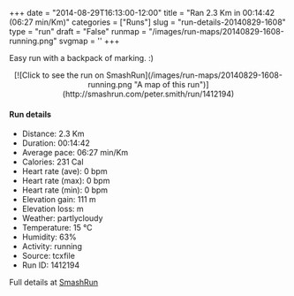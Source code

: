 +++
date = "2014-08-29T16:13:00-12:00"
title = "Ran 2.3 Km in 00:14:42 (06:27 min/Km)"
categories = ["Runs"]
slug = "run-details-20140829-1608"
type = "run"
draft = "False"
runmap = "/images/run-maps/20140829-1608-running.png"
svgmap = '<polyline points="91 0, 92 1, 96 7, 95 12, 75 29, 62 45, 56 48, 39 63, 29 80, 26 84, 21 84, 17 87, 11 100, 4 99, 6 93">'
+++

Easy run with a backpack of marking. :)

<!--more-->

<center>
[![Click to see the run on SmashRun](/images/run-maps/20140829-1608-running.png "A map of this run")](http://smashrun.com/peter.smith/run/1412194)
</center>

#### Run details

* Distance: 2.3 Km
* Duration: 00:14:42
* Average pace: 06:27 min/Km
* Calories: 231 Cal
* Heart rate (ave): 0 bpm
* Heart rate (max): 0 bpm
* Heart rate (min): 0 bpm
* Elevation gain: 111 m
* Elevation loss:  m
* Weather: partlycloudy
* Temperature: 15 &deg;C
* Humidity: 63%
* Activity: running
* Source: tcxfile
* Run ID: 1412194

Full details at [SmashRun](http://smashrun.com/peter.smith/run/1412194)